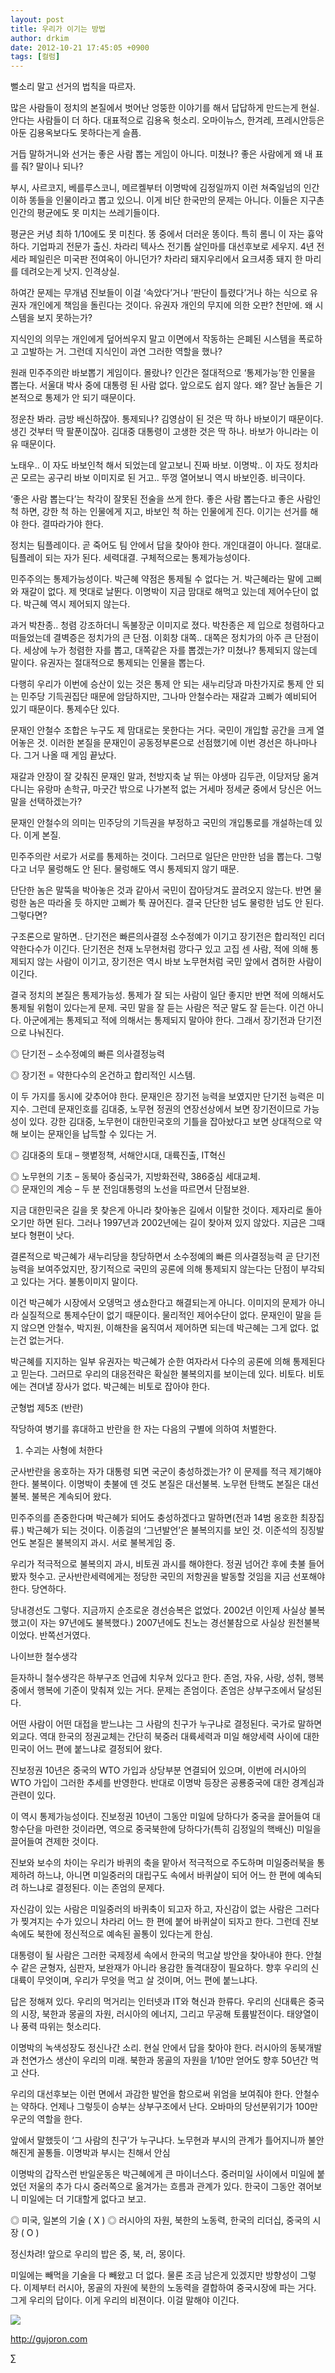```yaml
---
layout: post
title: 우리가 이기는 방법
author: drkim
date: 2012-10-21 17:45:05 +0900
tags: [컬럼]
---
```

뻘소리 말고 선거의 법칙을 따르자.


 많은 사람들이 정치의 본질에서 벗어난 엉뚱한 이야기를 해서 답답하게 만드는게 현실. 안다는 사람들이 더 하다. 대표적으로 김용옥 헛소리. 오마이뉴스, 한겨레, 프레시안등은 아둔 김용옥보다도 못하다는게 슬픔.


 거듭 말하거니와 선거는 좋은 사람 뽑는 게임이 아니다. 미쳤나? 좋은 사람에게 왜 내 표를 줘? 말이나 되나?


 부시, 사르코지, 베를루스코니, 메르켈부터 이명박에 김정일까지 이런 쳐죽일넘의 인간이하 똥들을 인물이라고 뽑고 있으니. 이게 비단 한국만의 문제는 아니다. 이들은 지구촌 인간의 평균에도 못 미치는 쓰레기들이다.


 평균은 커녕 최하 1/10에도 못 미친다. 똥 중에서 더러운 똥이다. 특히 롬니 이 자는 흉악하다. 기업파괴 전문가 출신. 차라리 텍사스 전기톱 살인마를 대선후보로 세우지. 4년 전 세라 페일린은 미국판 전여옥이 아니던가? 차라리 돼지우리에서 요크셔종 돼지 한 마리를 데려오는게 낫지. 인격상실.


 하여간 문제는 무개념 진보들이 이걸 ‘속았다’거나 ‘판단이 틀렸다’거나 하는 식으로 유권자 개인에게 책임을 돌린다는 것이다. 유권자 개인의 무지에 의한 오판? 천만에. 왜 시스템을 보지 못하는가?


 지식인의 의무는 개인에게 덮어씌우지 말고 이면에서 작동하는 은폐된 시스템을 폭로하고 고발하는 거. 그런데 지식인이 과연 그러한 역할을 했나?


 원래 민주주의란 바보뽑기 게임이다. 몰랐나? 인간은 절대적으로 ‘통제가능’한 인물을 뽑는다. 서울대 박사 중에 대통령 된 사람 없다. 앞으로도 쉽지 않다. 왜? 잘난 놈들은 기본적으로 통제가 안 되기 때문이다.


 정운찬 봐라. 금방 배신하잖아. 통제되나? 김영삼이 된 것은 딱 하나 바보이기 때문이다. 생긴 것부터 딱 팔푼이잖아. 김대중 대통령이 고생한 것은 딱 하나. 바보가 아니라는 이유 때문이다.


 노태우.. 이 자도 바보인척 해서 되었는데 알고보니 진짜 바보. 이명박.. 이 자도 정치라곤 모르는 공구리 바보 이미지로 된 거고.. 뚜껑 열어보니 역시 바보인증. 비극이다.


‘좋은 사람 뽑는다’는 착각이 잘못된 전술을 쓰게 한다. 좋은 사람 뽑는다고 좋은 사람인 척 하면, 강한 척 하는 인물에게 지고, 바보인 척 하는 인물에게 진다. 이기는 선거를 해야 한다. 결따라가야 한다.


정치는 팀플레이다. 곧 죽어도 팀 안에서 답을 찾아야 한다. 개인대결이 아니다. 절대로. 팀플레이 되는 자가 된다. 세력대결. 구체적으로는 통제가능성이다.


민주주의는 통제가능성이다. 박근혜 약점은 통제될 수 없다는 거. 박근혜라는 말에 고삐와 재갈이 없다. 제 멋대로 날뛴다. 이명박이 지금 맘대로 해먹고 있는데 제어수단이 없다. 박근혜 역시 제어되지 않는다.


과거 박찬종.. 청렴 강조하더니 독불장군 이미지로 졌다. 박찬종은 제 입으로 청렴하다고 떠들었는데 결벽증은 정치가의 큰 단점. 이회창 대쪽.. 대쪽은 정치가의 아주 큰 단점이다. 세상에 누가 청렴한 자를 뽑고, 대쪽같은 자를 뽑겠는가? 미쳤나? 통제되지 않는데 말이다. 유권자는 절대적으로 통제되는 인물을 뽑는다.


다행히 우리가 이번에 승산이 있는 것은 통제 안 되는 새누리당과 마찬가지로 통제 안 되는 민주당 기득권집단 때문에 암담하지만, 그나마 안철수라는 재갈과 고삐가 예비되어 있기 때문이다. 통제수단 있다.


문재인 안철수 조합은 누구도 제 맘대로는 못한다는 거다. 국민이 개입할 공간을 크게 열어놓은 것. 이러한 본질을 문재인이 공동정부론으로 선점했기에 이번 경선은 하나마나다. 그거 나올 때 게임 끝났다.


재갈과 안장이 잘 갖춰진 문재인 말과, 천방지축 날 뛰는 야생마 김두관, 이당저당 옮겨다니는 유랑마 손학규, 마굿간 밖으로 나가본적 없는 거세마 정세균 중에서 당신은 어느 말을 선택하겠는가?


문재인 안철수의 의미는 민주당의 기득권을 부정하고 국민의 개입통로를 개설하는데 있다. 이게 본질.


민주주의란 서로가 서로를 통제하는 것이다. 그러므로 일단은 만만한 넘을 뽑는다. 그렇다고 너무 물렁해도 안 된다. 물렁해도 역시 통제되지 않기 때문.


단단한 놈은 말뚝을 박아놓은 것과 같아서 국민이 잡아당겨도 끌려오지 않는다. 반면 물렁한 놈은 따라올 듯 하지만 고삐가 툭 끊어진다. 결국 단단한 넘도 물렁한 넘도 안 된다. 그렇다면?


구조론으로 말하면.. 단기전은 빠른의사결정 소수정예가 이기고 장기전은 합리적인 리더 약한다수가 이긴다. 단기전은 천재 노무현처럼 깡다구 있고 고집 센 사람, 적에 의해 통제되지 않는 사람이 이기고, 장기전은 역시 바보 노무현처럼 국민 앞에서 겸허한 사람이 이긴다.


결국 정치의 본질은 통제가능성. 통제가 잘 되는 사람이 일단 좋지만 반면 적에 의해서도 통제될 위험이 있다는게 문제. 국민 말을 잘 듣는 사람은 적군 말도 잘 듣는다. 이건 아니다. 아군에게는 통제되고 적에 의해서는 통제되지 말아야 한다. 그래서 장기전과 단기전으로 나눠진다.


◎ 단기전 – 소수정예의 빠른 의사결정능력

   
◎ 장기전 = 약한다수의 온건하고 합리적인 시스템.


이 두 가지를 동시에 갖추어야 한다. 문재인은 장기전 능력을 보였지만 단기전 능력은 미지수. 그런데 문재인호를 김대중, 노무현 정권의 연장선상에서 보면 장기전이므로 가능성이 있다. 강한 김대중, 노무현이 대한민국호의 기틀을 잡아놨다고 보면 상대적으로 약해 보이는 문재인을 납득할 수 있다는 거.


◎ 김대중의 토대 – 햇볕정책, 서해안시대, 대륙진출, IT혁신

  
◎ 노무현의 기초 – 동북아 중심국가, 지방화전략, 386중심 세대교체.  
◎ 문재인의 계승 – 두 분 전임대통령의 노선을 따르면서 단점보완.


지금 대한민국은 길을 못 찾은게 아니라 찾아놓은 길에서 이탈한 것이다. 제자리로 돌아오기만 하면 된다. 그러나 1997년과 2002년에는 길이 찾아져 있지 않았다. 지금은 그때보다 형편이 낫다.


결론적으로 박근혜가 새누리당을 창당하면서 소수정예의 빠른 의사결정능력 곧 단기전 능력을 보여주었지만, 장기적으로 국민의 공론에 의해 통제되지 않는다는 단점이 부각되고 있다는 거다. 불통이미지 말이다.


이건 박근혜가 시장에서 오뎅먹고 생쇼한다고 해결되는게 아니다. 이미지의 문제가 아니라 실질적으로 통제수단이 없기 때문이다. 물리적인 제어수단이 없다. 문재인이 말을 듣지 않으면 안철수, 박지원, 이해찬을 움직여서 제어하면 되는데 박근혜는 그게 없다. 없는건 없는거다.


박근혜를 지지하는 일부 유권자는 박근혜가 순한 여자라서 다수의 공론에 의해 통제된다고 믿는다. 그러므로 우리의 대응전략은 확실한 불복의지를 보이는데 있다. 비토다. 비토에는 견뎌낼 장사가 없다. 박근혜는 비토로 잡아야 한다.


군형법 제5조 (반란)

  
작당하여 병기를 휴대하고 반란을 한 자는 다음의 구별에 의하여 처벌한다.  
1. 수괴는 사형에 처한다

군사반란을 옹호하는 자가 대통령 되면 국군이 충성하겠는가? 이 문제를 적극 제기해야 한다. 불복이다. 이명박이 촛불에 덴 것도 본질은 대선불복. 노무현 탄핵도 본질은 대선불복. 불복은 계속되어 왔다.


민주주의를 존중한다며 박근혜가 되어도 충성하겠다고 말하면(전과 14범 옹호한 최장집류.) 박근혜가 되는 것이다. 이종걸의 ‘그년발언’은 불복의지를 보인 것. 이준석의 징징발언도 본질은 불복의지 과시. 서로 불복게임 중.


우리가 적극적으로 불복의지 과시, 비토권 과시를 해야한다. 정권 넘어간 후에 촛불 들어봤자 헛수고. 군사반란세력에게는 정당한 국민의 저항권을 발동할 것임을 지금 선포해야 한다. 당연하다.


당내경선도 그렇다. 지금까지 순조로운 경선승복은 없었다. 2002년 이인제 사실상 불복했고(이 자는 97년에도 불복했다.) 2007년에도 친노는 경선불참으로 사실상 원천불복이었다. 반쪽선거였다.




나이브한 철수생각


듣자하니 철수생각은 하부구조 언급에 치우쳐 있다고 한다. 존엄, 자유, 사랑, 성취, 행복 중에서 행복에 기준이 맞춰져 있는 거다. 문제는 존엄이다. 존엄은 상부구조에서 달성된다.


어떤 사람이 어떤 대접을 받느냐는 그 사람의 친구가 누구냐로 결정된다. 국가로 말하면 외교다. 역대 한국의 정권교체는 간단히 북중러 대륙세력과 미일 해양세력 사이에 대한민국이 어느 편에 붙느냐로 결정되어 왔다.


진보정권 10년은 중국의 WTO 가입과 상당부분 연결되어 있으며, 이번에 러시아의 WTO 가입이 그러한 추세를 반영한다. 반대로 이명박 등장은 공룡중국에 대한 경계심과 관련이 있다.


이 역시 통제가능성이다. 진보정권 10년이 그동안 미일에 당하다가 중국을 끌어들여 대항수단을 마련한 것이라면, 역으로 중국북한에 당하다가(특히 김정일의 핵배신) 미일을 끌어들여 견제한 것이다.


진보와 보수의 차이는 우리가 바퀴의 축을 맡아서 적극적으로 주도하며 미일중러북을 통제하려 하느냐, 아니면 미일중러의 대립구도 속에서 바퀴살이 되어 어느 한 편에 예속되려 하느냐로 결정된다. 이는 존엄의 문제다.


자신감이 있는 사람은 미일중러의 바퀴축이 되고자 하고, 자신감이 없는 사람은 그러다가 찢겨지는 수가 있으니 차라리 어느 한 편에 붙어 바퀴살이 되자고 한다. 그런데 진보 속에도 북한에 정신적으로 예속된 꼴통이 있다는게 한심.


대통령이 될 사람은 그러한 국제정세 속에서 한국의 먹고살 방안을 찾아내야 한다. 안철수 같은 균형자, 심판자, 보완재가 아니라 용감한 돌격대장이 필요하다. 향후 우리의 신대륙이 무엇이며, 우리가 무엇을 먹고 살 것이며, 어느 편에 붙느냐다.


답은 정해져 있다. 우리의 먹거리는 인터넷과 IT와 혁신과 한류다. 우리의 신대륙은 중국의 시장, 북한과 몽골의 자원, 러시아의 에너지, 그리고 무공해 토륨발전이다. 태양열이나 풍력 따위는 헛소리다.


이명박의 녹색성장도 정신나간 소리. 현실 안에서 답을 찾아야 한다. 러시아의 동북개발과 천연가스 생산이 우리의 미래. 북한과 몽골의 자원을 1/10만 얻어도 향후 50년간 먹고 산다.


우리의 대선후보는 이런 면에서 과감한 발언을 함으로써 위엄을 보여줘야 한다. 안철수는 약하다. 언제나 그렇듯이 승부는 상부구조에서 난다. 오바마의 당선분위기가 100만 우군의 역할을 한다.





  앞에서 말했듯이 ‘그 사람의 친구’가 누구냐다. 노무현과 부시의 관계가 틀어지니까 불안해진게 꼴통들. 이명박과 부시는 친해서 안심 





  이명박의 갑작스런 반일운동은 박근혜에게 큰 마이너스다. 중러미일 사이에서 미일에 붙었던 저울의 추가 다시 중러쪽으로 옮겨가는 흐름과 관계가 있다. 한국이 그동안 겪어보니 미일에는 더 기대할게 없다고 보고.






  ◎ 미국, 일본의 기술 ( X )
 ◎ 러시아의 자원, 북한의 노동력, 한국의 리더십, 중국의 시장 ( O )


 정신차려! 앞으로 우리의 밥은 중, 북, 러, 몽이다.





  미일에는 빼먹을 기술을 다 빼왔고 더 없다. 물론 조금 남은게 있겠지만 방향성이 그렇다. 이제부터 러시아, 몽골의 자원에 북한의 노동력을 결합하여 중국시장에 파는 거다. 그게 우리의 답이다. 이게 우리의 비젼이다. 이걸 말해야 이긴다.





















  ![](/files/attach/images/199/290/248/123456.JPG)












  http://gujoron.com


  ∑